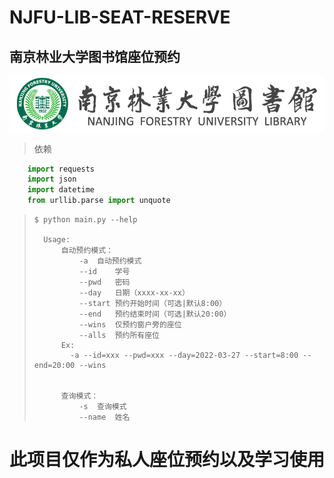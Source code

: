 # NJFU-LIB-SEAT-RESERVE
## 南京林业大学图书馆座位预约

![njfulogo](https://github.com/xangle/NJFU-LIB-SEAT-RESERVE/blob/main/njfulogo.png)

> 依赖

```python
    import requests
    import json
    import datetime
    from urllib.parse import unquote
```

>```shell
>$ python main.py --help
>
>	Usage:
>		自动预约模式：
>			-a	自动预约模式
>			--id	学号
>			--pwd	密码
>			--day	日期（xxxx-xx-xx）
>			--start	预约开始时间（可选|默认8:00）
>			--end	预约结束时间（可选|默认20:00）
>			--wins	仅预约窗户旁的座位
>			--alls	预约所有座位
>		Ex:
>		  -a --id=xxx --pwd=xxx --day=2022-03-27 --start=8:00 --end=20:00 --wins
>
>
>		查询模式：
>			-s	查询模式
>			--name	姓名
>```

# 此项目仅作为私人座位预约以及学习使用
